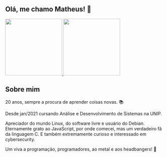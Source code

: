  


 ## Olá, me chamo Matheus! 👋  

  <a href="https://github.com/matheusxreis">
  <img height="180em" src="https://github-readme-stats.vercel.app/api?username=matheusxreis&show_icons=true&theme=white&include_all_commits=true&count_private=true"/>
  <img height="180em" src="https://github-readme-stats.vercel.app/api/top-langs/?username=matheusxreis&layout=compact&langs_count=7&theme=white"/>
</a>
 
 ## Sobre mim

<p>20 anos, sempre a procura de aprender coisas novas. 📚</p>

 <p>
 Desde jan/2021 cursando Análise e Desenvolvimento de Sistemas na UNIP.
 </p>
 <p>
  Apreciador do mundo Linux, do software livre e usuário do Debian.
  Eternamente grato ao JavaScript, por onde comecei, mas um verdadeiro fã da linguagem C.
  E também extremamente curioso e interessado em cybersecurity.
 </p>
 
 Um viva a programação, programadores, ao metal e aos headbangers! :love_you_gesture:

                                                                                 

<!--
**matheusxreis/matheusxreis** is a ✨ _special_ ✨ repository because its `README.md` (this file) appears on your GitHub profile.

Here are some ideas to get you started:

- 🔭 I’m currently working on ...
- 🌱 I’m currently learning ...
- 👯 I’m looking to collaborate on ...
- 🤔 I’m looking for help with ...
- 💬 Ask me about ...
- 📫 How to reach me: ...
- 😄 Pronouns: ...
- ⚡ Fun fact: ...
-->

